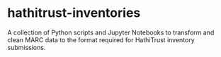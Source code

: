 # hathitrust-inventories
A collection of Python scripts and Jupyter Notebooks to transform and clean MARC data to the format required for HathiTrust inventory submissions.
